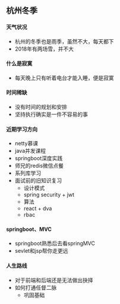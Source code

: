 ## 杭州冬季

#### 天气状况

* 杭州的冬季也是雨季，虽然不大，每天都下
* 2018年有两场雪，并不大

#### 什么是寂寞

* 每天晚上只有听着电台才能入睡，便是寂寞

#### 时间稀缺

* 没有时间的规划和安排
* 坚持执行确实是一件不容易的事

#### 近期学习方向

* netty慕课
* java并发课程
* springboot深度实践
* 师兄的redis微信点餐
* 系列库学习
* 面试前的旧知识复习
  * 设计模式
  * spring security + jwt
  * 算法
  * react + dva
  * rbac

#### springboot、MVC

* springboot熟悉后去看springMVC
* sevlet和jsp帮你走更远

#### 人生路线

* 对于前端和后端还是无法做出抉择
* 如何打通任督二脉
  * 巩固基础